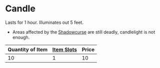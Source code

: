# Candle

Lasts for 1 hour. Illuminates out 5 feet.
- Areas affected by the [Shadowcurse](Shadowcurse.md) are still deadly, candlelight is not enough.

| Quantity of Item | [Item Slots](../../../../../Player%20Characters/Derived%20Statistics/Item%20Slots.md) | Price |
| ---------------- | ------------------------------------------------------------------------------------- | ----- |
| 10               | 1                                                                                     | 10    |
